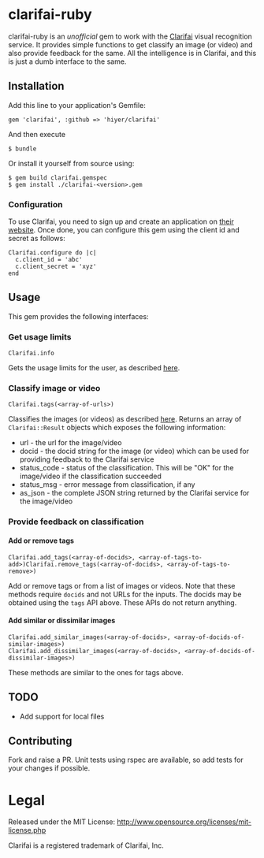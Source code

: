 # clarifai-ruby

clarifai-ruby is an *unofficial* gem to work with the [Clarifai](http://www.clarifai.com/) visual recognition service. It provides simple functions to get classify an image (or video) and also provide feedback for the same. All the intelligence is in Clarifai, and this is just a dumb interface to the same.

## Installation

Add this line to your application's Gemfile:

    gem 'clarifai', :github => 'hiyer/clarifai'

And then execute

    $ bundle

Or install it yourself from source using:

    $ gem build clarifai.gemspec
    $ gem install ./clarifai-<version>.gem


### Configuration

To use Clarifai, you need to sign up and create an application on [their website](http://www.clarifai.com/). Once done, you can configure this gem using the client id and secret as follows:

    Clarifai.configure do |c|
      c.client_id = 'abc'
      c.client_secret = 'xyz'
    end

## Usage

This gem provides the following interfaces:

### Get usage limits
    Clarifai.info

Gets the usage limits for the user, as described [here](https://developer.clarifai.com/docs/info).

### Classify image or video
    Clarifai.tags(<array-of-urls>)

Classifies the images (or videos) as described [here](https://developer.clarifai.com/docs/tag). Returns an array of `Clarifai::Result` objects which exposes the following information:
* url - the url for the image/video
* docid - the docid string for the image (or video) which can be used for providing feedback to the Clarifai service
* status_code - status of the classification. This will be "OK" for the image/video if the classification succeeded
* status_msg - error message from classification, if any
* as_json - the complete JSON string returned by the Clarifai service for the image/video

### Provide feedback on classification

#### Add or remove tags
    Clarifai.add_tags(<array-of-docids>, <array-of-tags-to-add>)Clarifai.remove_tags(<array-of-docids>, <array-of-tags-to-remove>)

Add or remove tags or from a list of images or videos. Note that these methods require `docids` and not URLs for the inputs. The docids may be obtained using the `tags` API above. These APIs do not return anything.

#### Add similar or dissimilar images
    Clarifai.add_similar_images(<array-of-docids>, <array-of-docids-of-similar-images>)
    Clarifai.add_dissimilar_images(<array-of-docids>, <array-of-docids-of-dissimilar-images>)

These methods are similar to the ones for tags above.

## TODO

* Add support for local files

## Contributing

Fork and raise a PR. Unit tests using rspec are available, so add tests for your changes if possible.

# Legal

Released under the MIT License: http://www.opensource.org/licenses/mit-license.php

Clarifai is a registered trademark of Clarifai, Inc.